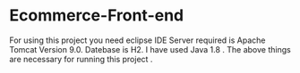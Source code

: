 # Ecommerce-Front-end

For using this project you need eclipse IDE 
Server required is Apache Tomcat Version 9.0.
Datebase is H2.
I have used Java 1.8 . 
The above things are necessary for running this project .  
